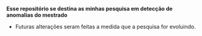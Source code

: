 **Esse repositório se destina as minhas pesquisa em detecção de anomalias do mestrado**
- Futuras alterações seram feitas  a medida que a pesquisa for evoluindo.
